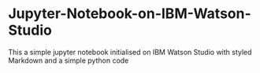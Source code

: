 # Jupyter-Notebook-on-IBM-Watson-Studio
This a simple jupyter notebook initialised on IBM Watson Studio with styled Markdown and a simple python code
